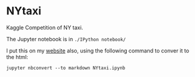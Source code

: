 # NYtaxi
Kaggle Competition of NY taxi.

The Jupyter notebook is in `./IPython notebook/`

I put this on my [website](https://wayinone.github.io/NYtaxi) also, using the following command to conver it to the html:
```
jupyter nbconvert --to markdown NYtaxi.ipynb
```
